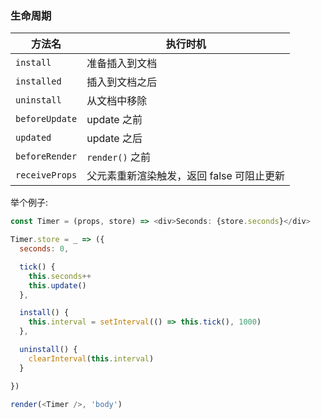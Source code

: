 
### 生命周期

| 方法名 | 执行时机                      |
| ---------------- | -------------------------------------------- |
| `install`        | 准备插入到文档 |
| `installed`      | 插入到文档之后 |
| `uninstall`      | 从文档中移除                 |
| `beforeUpdate`   |  update 之前                          |
| `updated`        |  update 之后                       |
| `beforeRender`   |  `render()` 之前                         |
| `receiveProps`   | 父元素重新渲染触发，返回 false 可阻止更新       |

举个例子:

```js
const Timer = (props, store) => <div>Seconds: {store.seconds}</div>

Timer.store = _ => ({
  seconds: 0,

  tick() {
    this.seconds++
    this.update()
  },

  install() {
    this.interval = setInterval(() => this.tick(), 1000)
  },

  uninstall() {
    clearInterval(this.interval)
  }

})

render(<Timer />, 'body')
```